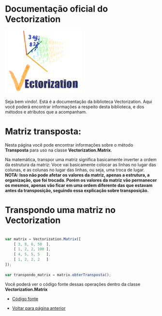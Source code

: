 # Documentação oficial do Vectorization
![Logo do projeto](https://github.com/WilliamJardim/Vectorization/blob/main/imagens/logo256x256.png)

Seja bem vindo!. Está é a documentação da biblioteca Vectorization.
Aqui você poderá encontrar informações a respeito desta biblioteca, e dos métodos e atributos que a acompanham.

# Matriz transposta:
Nesta página você pode encontrar informações sobre o método **Transposta** para uso na classe **Vectorization.Matrix**.

Na matemática, transpor uma matriz significa basicamente inverter a ordem da estrutura da matriz: Voce vai basicamente colocar as linhas no lugar das colunas, e as colunas no lugar das linhas, ou seja, uma troca de lugar. **NOTA: Isso não pode afetar os valores da matriz, apenas a estrutura, a organização, que foi trocada. Porém os valores da matriz vão permanecer os mesmos, apenas vão ficar em uma ordem diferente das que estavam antes da transposição, seguindo essa explicação sobre transposição.**

# Transpondo uma matriz no Vectorization
```javascript

var matrix = Vectorization.Matrix([
    [ 3, 8, 6, 50  ],
    [ 1, 2, 2, 100 ],
    [ 4, 5, 5, 5   ],
    [ 1, 2, 2, 2   ]
]);

var transpondo_matrix = matrix.obterTransposta();

```

Você poderá ver o código fonte dessas operações dentro da classe **Vectorization.Matrix**
* [Código fonte](https://github.com/WilliamJardim/Vectorization/blob/main/src/Matrix.js)

* [Voltar para página anterior](../page.md)
